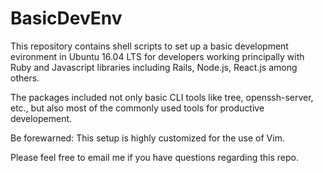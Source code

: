 # BasicDevEnv

This repository contains shell scripts to set up a basic development evironment
in Ubuntu 16.04 LTS for developers working principally with Ruby and Javascript
libraries including Rails, Node.js, React.js among others.

The packages included not only basic CLI tools like tree, openssh-server, etc.,
but also most of the commonly used tools for productive developement.

Be forewarned: This setup is highly customized for the use of Vim.

Please feel free to email me if you have questions regarding this repo.
